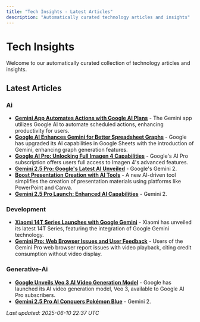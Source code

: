 ```yaml
---
title: "Tech Insights - Latest Articles"
description: "Automatically curated technology articles and insights"
---
```


# Tech Insights

Welcome to our automatically curated collection of technology articles and insights.

## Latest Articles


### Ai

- **[Gemini App Automates Actions with Google AI Plans](http://japan.zdnet.com/article/35234042/)** - The Gemini app utilizes Google AI to automate scheduled actions, enhancing productivity for users.
- **[Google AI Enhances Gemini for Better Spreadsheet Graphs](https://jetstream.blog/archives/tag/google-workspace)** - Google has upgraded its AI capabilities in Google Sheets with the introduction of Gemini, enhancing graph generation features.
- **[Google AI Pro: Unlocking Full Imagen 4 Capabilities](https://miralab.co.jp/media/imagen-4/)** - Google's AI Pro subscription offers users full access to Imagen 4's advanced features.
- **[Gemini 2.5 Pro: Google's Latest AI Unveiled](https://lifestyle.assist-all.co.jp/gemini25pro-price-comparison-api-plan-tips/)** - Google's Gemini 2.
- **[Boost Presentation Creation with AI Tools](https://note.com/takanashi_ai/n/n7fe43f87d0ca)** - A new AI-driven tool simplifies the creation of presentation materials using platforms like PowerPoint and Canva.
- **[Gemini 2.5 Pro Launch: Enhanced AI Capabilities](https://forest.watch.impress.co.jp/docs/news/2021253.html)** - Gemini 2.

### Development

- **[Xiaomi 14T Series Launches with Google Gemini](https://www.acheiusa.com/?c=28329140200204&channel=32a798&from=brands.php%3Fid%3D1402002-20841%26name%3DXREAL+Air2+pro+%2B+XREAL+beam+%2B+%E7%A4%BE%E5%A4%96%E5%93%81HDMI%E5%A4%89%E6%8F%9B%E5%99%A8)** - Xiaomi has unveiled its latest 14T Series, featuring the integration of Google Gemini technology.
- **[Gemini Pro: Web Browser Issues and User Feedback](https://support.google.com/gemini/thread/349787678/gmni-is-not-creating-video-ive-been-waiting-for-more-than-30-min?hl=ja)** - Users of the Gemini Pro web browser report issues with video playback, citing credit consumption without video display.

### Generative-Ai

- **[Google Unveils Veo 3 AI Video Generation Model](https://aismiley.co.jp/ai_news/google-veo3-gemini-mobile/)** - Google has launched its AI video generation model, Veo 3, available to Google AI Pro subscribers.
- **[Gemini 2.5 Pro AI Conquers Pokémon Blue](https://pc.watch.impress.co.jp/category/market/ai/other/)** - Gemini 2.


*Last updated: 2025-06-10 22:37 UTC*
